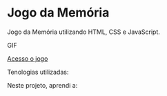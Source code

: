 # Jogo da Memória
Jogo da Memória utilizando HTML, CSS e JavaScript. 

GIF

[Acesso o jogo](https://codepen.io/fernanda-dantas/pen/GRyEyqr)


Tenologias utilizadas:


Neste projeto, aprendi a:


 
